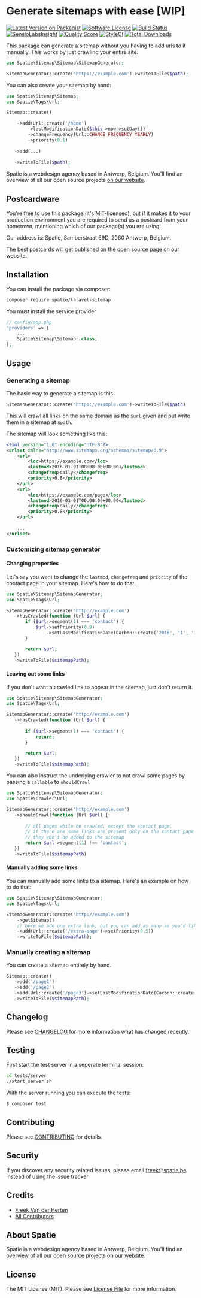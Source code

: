 # Generate sitemaps with ease [WIP]

[![Latest Version on Packagist](https://img.shields.io/packagist/v/spatie/laravel-sitemap.svg?style=flat-square)](https://packagist.org/packages/spatie/laravel-sitemap)
[![Software License](https://img.shields.io/badge/license-MIT-brightgreen.svg?style=flat-square)](LICENSE.md)
[![Build Status](https://img.shields.io/travis/spatie/laravel-sitemap/master.svg?style=flat-square)](https://travis-ci.org/spatie/laravel-sitemap)
[![SensioLabsInsight](https://img.shields.io/sensiolabs/i/8b8a2545-76b3-4f24-bf35-64e49adfa2cf.svg?style=flat-square)](https://insight.sensiolabs.com/projects/8b8a2545-76b3-4f24-bf35-64e49adfa2cf)
[![Quality Score](https://img.shields.io/scrutinizer/g/spatie/laravel-sitemap.svg?style=flat-square)](https://scrutinizer-ci.com/g/spatie/laravel-sitemap)
[![StyleCI](https://styleci.io/repos/65549848/shield)](https://styleci.io/repos/65549848)
[![Total Downloads](https://img.shields.io/packagist/dt/spatie/laravel-sitemap.svg?style=flat-square)](https://packagist.org/packages/spatie/laravel-sitemap)

This package can generate a sitemap without you having to add urls to it manually. This works by just crawling your entire site.

```php
use Spatie\Sitemap\Sitemap\SitemapGenerator;

SitemapGenerator::create('https://example.com')->writeToFile($path);
```

You can also create your sitemap by hand:

```php
use Spatie\Sitemap\Sitemap;
use Spatie\Tags\Url;

Sitemap::create()

    ->add(Url::create('/home')
        ->lastModificationDate($this->now->subDay())
        ->changeFrequency(Url::CHANGE_FREQUENCY_YEARLY)
        ->priority(0.1)
        
   ->add(...)
   
   ->writeToFile($path);
```



Spatie is a webdesign agency based in Antwerp, Belgium. You'll find an overview of all our open source projects [on our website](https://spatie.be/opensource).

## Postcardware

You're free to use this package (it's [MIT-licensed](LICENSE.md)), but if it makes it to your production environment you are required to send us a postcard from your hometown, mentioning which of our package(s) you are using.

Our address is: Spatie, Samberstraat 69D, 2060 Antwerp, Belgium.

The best postcards will get published on the open source page on our website.

## Installation

You can install the package via composer:

``` bash
composer require spatie/laravel-sitemap
```

You must install the service provider

```php
// config/app.php
'providers' => [
    ...
    Spatie\Sitemap\Sitemap::class,
];
```

## Usage

### Generating a sitemap

The basic way to generate a sitemap is this

```php
SitemapGenerator::create('https://example.com')->writeToFile($path)
```

This will crawl all links on the same domain as the `$url` given and put write them in a sitemap at `$path`.

The sitemap will look something like this:

```xml
<?xml version="1.0" encoding="UTF-8"?>
<urlset xmlns="http://www.sitemaps.org/schemas/sitemap/0.9">
    <url>
        <loc>https://example.com</loc>
        <lastmod>2016-01-01T00:00:00+00:00</lastmod>
        <changefreq>daily</changefreq>
        <priority>0.8</priority>
    </url>
    <url>
        <loc>https://example.com/page</loc>
        <lastmod>2016-01-01T00:00:00+00:00</lastmod>
        <changefreq>daily</changefreq>
        <priority>0.8</priority>
    </url>
    
    ...
</urlset>
```

### Customizing sitemap generator

#### Changing properties

Let's say you want to change the `lastmod`, `changefreq` and `priority` of the contact page in your sitemap. Here's how to do that.

```php
use Spatie\Sitemap\SitemapGenerator;
use Spatie\Tags\Url;

SitemapGenerator::create('http://example.com')
   ->hasCrawled(function (Url $url) {
       if ($url->segment(1) === 'contact') {
           $url->setPriority(0.9)
               ->setLastModificationDate(Carbon::create('2016', '1', '1'));
       }

       return $url;
   })
   ->writeToFile($sitemapPath);
```

#### Leaving out some links

If you don't want a crawled link to appear in the sitemap, just don't return it.

```php
use Spatie\Sitemap\SitemapGenerator;
use Spatie\Tags\Url;

SitemapGenerator::create('http://example.com')
   ->hasCrawled(function (Url $url) {
   
       if ($url->segment(1) === 'contact') {
           return;
       }

       return $url;
   })
   ->writeToFile($sitemapPath);
```

You can also instruct the underlying crawler to not crawl some pages by passing a `callable` to `shouldCrawl`

```php
use Spatie\Sitemap\SitemapGenerator;
use Spatie\Crawler\Url;

SitemapGenerator::create('http://example.com')
   ->shouldCrawl(function (Url $url) {
   
       // all pages while be crawled, except the contact page.
       // if there are some links are present only on the contact page
       // they won't be added to the sitemap
       return $url->segment(1) !== 'contact';
   })
   ->writeToFile($sitemapPath)
```

#### Manually adding some links

You can manually add some links to a sitemap. Here's an example on how to do that:

```php
use Spatie\Sitemap\SitemapGenerator;
use Spatie\Tags\Url;

SitemapGenerator::create('http://example.com')
    ->getSitemap()
    // here we add one extra link, but you can add as many as you'd like
    ->add(Url::create('/extra-page')->setPriority(0.5))
    ->writeToFile($sitemapPath);
```

### Manually creating a sitemap

You can create a sitemap entirely by hand.

```php 
Sitemap::create()
   ->add('/page1')
   ->add('/page2')
   ->add(Url::create('/page3')->setLastModificationDate(Carbon::create('2016', '1', '1')))
   ->writeToFile($sitemapPath);
```
  
## Changelog

Please see [CHANGELOG](CHANGELOG.md) for more information what has changed recently.

## Testing

First start the test server in a seperate terminal session:

``` bash
cd tests/server
./start_server.sh
```

With the server running you can execute the tests:

``` bash
$ composer test
```

## Contributing

Please see [CONTRIBUTING](CONTRIBUTING.md) for details.

## Security

If you discover any security related issues, please email freek@spatie.be instead of using the issue tracker.

## Credits

- [Freek Van der Herten](https://github.com/freekmurze)
- [All Contributors](../../contributors)

## About Spatie
Spatie is a webdesign agency based in Antwerp, Belgium. You'll find an overview of all our open source projects [on our website](https://spatie.be/opensource).

## License

The MIT License (MIT). Please see [License File](LICENSE.md) for more information.
